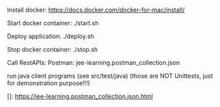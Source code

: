 Install docker: https://docs.docker.com/docker-for-mac/install/

Start docker container: ./start.sh

Deploy application: ./deploy.sh

Stop docker container: ./stop.sh

Call RestAPIs:
Postman: jee-learning.postman_collection.json

run java client programs (see src/test/java) (those are NOT Unittests, just for demonstration purpose!!!)


[]: https://jee-learning.postman_collection.json.html